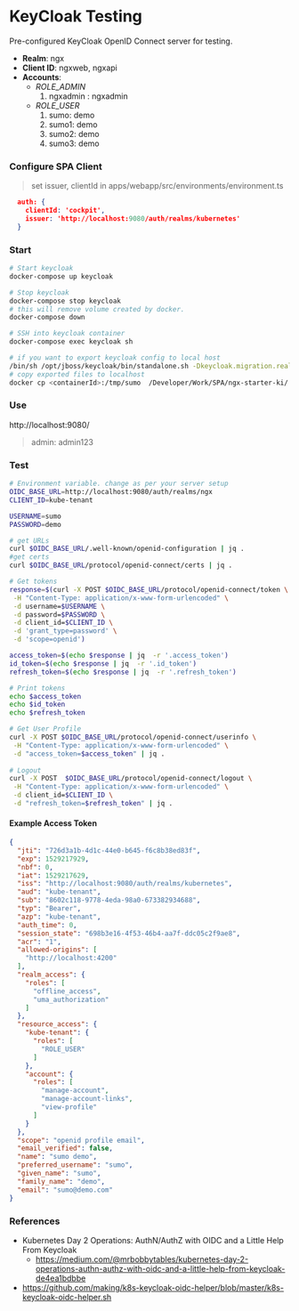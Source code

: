KeyCloak Testing
================

Pre-configured KeyCloak OpenID Connect server for testing.

* **Realm**: ngx
* **Client ID**: ngxweb, ngxapi
* **Accounts**:
  * *ROLE_ADMIN*
    1. ngxadmin : ngxadmin
  * *ROLE_USER*
    1. sumo: demo
    2. sumo1: demo
    3. sumo2: demo
    4. sumo3: demo


### Configure SPA Client

> set issuer, clientId in apps/webapp/src/environments/environment.ts 

```json
  auth: {
    clientId: 'cockpit',
    issuer: 'http://localhost:9080/auth/realms/kubernetes'
  }
```

### Start

```bash
# Start keycloak
docker-compose up keycloak

# Stop keycloak
docker-compose stop keycloak
# this will remove volume created by docker.
docker-compose down

# SSH into keycloak container
docker-compose exec keycloak sh

# if you want to export keycloak config to local host
/bin/sh /opt/jboss/keycloak/bin/standalone.sh -Dkeycloak.migration.realmName=kubernetes -Dkeycloak.migration.action=export -Dkeycloak.migration.provider=dir  -Dkeycloak.migration.dir=/tmp/sumo
# copy exported files to localhost
docker cp <containerId>:/tmp/sumo  /Developer/Work/SPA/ngx-starter-ki/.deploy/keycloak
```


### Use

http://localhost:9080/
> admin: admin123

### Test

```bash
# Environment variable. change as per your server setup
OIDC_BASE_URL=http://localhost:9080/auth/realms/ngx
CLIENT_ID=kube-tenant

USERNAME=sumo
PASSWORD=demo

# get URLs
curl $OIDC_BASE_URL/.well-known/openid-configuration | jq .
#get certs
curl $OIDC_BASE_URL/protocol/openid-connect/certs | jq .

# Get tokens
response=$(curl -X POST $OIDC_BASE_URL/protocol/openid-connect/token \
 -H "Content-Type: application/x-www-form-urlencoded" \
 -d username=$USERNAME \
 -d password=$PASSWORD \
 -d client_id=$CLIENT_ID \
 -d 'grant_type=password' \
 -d 'scope=openid')

access_token=$(echo $response | jq  -r '.access_token')
id_token=$(echo $response | jq  -r '.id_token')
refresh_token=$(echo $response | jq  -r '.refresh_token')

# Print tokens
echo $access_token
echo $id_token
echo $refresh_token

# Get User Profile
curl -X POST $OIDC_BASE_URL/protocol/openid-connect/userinfo \
 -H "Content-Type: application/x-www-form-urlencoded" \
 -d "access_token=$access_token" | jq .
 
# Logout
curl -X POST  $OIDC_BASE_URL/protocol/openid-connect/logout \
 -H "Content-Type: application/x-www-form-urlencoded" \
 -d client_id=$CLIENT_ID \
 -d "refresh_token=$refresh_token" | jq .
 ```

#### Example Access Token
```json
{
  "jti": "726d3a1b-4d1c-44e0-b645-f6c8b38ed83f",
  "exp": 1529217929,
  "nbf": 0,
  "iat": 1529217629,
  "iss": "http://localhost:9080/auth/realms/kubernetes",
  "aud": "kube-tenant",
  "sub": "8602c118-9778-4eda-98a0-673382934688",
  "typ": "Bearer",
  "azp": "kube-tenant",
  "auth_time": 0,
  "session_state": "698b3e16-4f53-46b4-aa7f-ddc05c2f9ae8",
  "acr": "1",
  "allowed-origins": [
    "http://localhost:4200"
  ],
  "realm_access": {
    "roles": [
      "offline_access",
      "uma_authorization"
    ]
  },
  "resource_access": {
    "kube-tenant": {
      "roles": [
        "ROLE_USER"
      ]
    },
    "account": {
      "roles": [
        "manage-account",
        "manage-account-links",
        "view-profile"
      ]
    }
  },
  "scope": "openid profile email",
  "email_verified": false,
  "name": "sumo demo",
  "preferred_username": "sumo",
  "given_name": "sumo",
  "family_name": "demo",
  "email": "sumo@demo.com"
}
```


### References
* Kubernetes Day 2 Operations: AuthN/AuthZ with OIDC and a Little Help From Keycloak
  * https://medium.com/@mrbobbytables/kubernetes-day-2-operations-authn-authz-with-oidc-and-a-little-help-from-keycloak-de4ea1bdbbe
* https://github.com/making/k8s-keycloak-oidc-helper/blob/master/k8s-keycloak-oidc-helper.sh
